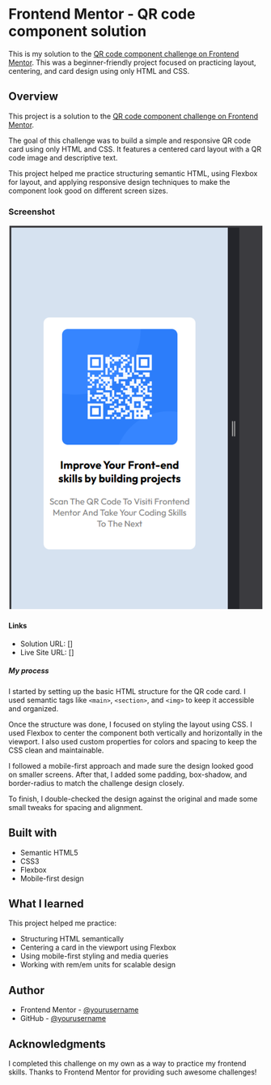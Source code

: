 # Frontend Mentor - QR code component solution

This is my solution to the [QR code component challenge on Frontend Mentor](https://www.frontendmentor.io/challenges/qr-code-component-iux_sIO_H). This was a beginner-friendly project focused on practicing layout, centering, and card design using only HTML and CSS.

## Overview

This project is a solution to the [QR code component challenge on Frontend Mentor](https://www.frontendmentor.io/challenges/qr-code-component-iux_sIO_H).

The goal of this challenge was to build a simple and responsive QR code card using only HTML and CSS. It features a centered card layout with a QR code image and descriptive text. 

This project helped me practice structuring semantic HTML, using Flexbox for layout, and applying responsive design techniques to make the component look good on different screen sizes.

### Screenshot

![QR Code Component Screenshot](/image.png)

#### Links

- Solution URL: []
- Live Site URL: []

##### My process
I started by setting up the basic HTML structure for the QR code card. I used semantic tags like `<main>`, `<section>`, and `<img>` to keep it accessible and organized.

Once the structure was done, I focused on styling the layout using CSS. I used Flexbox to center the component both vertically and horizontally in the viewport. I also used custom properties for colors and spacing to keep the CSS clean and maintainable.

I followed a mobile-first approach and made sure the design looked good on smaller screens. After that, I added some padding, box-shadow, and border-radius to match the challenge design closely.

To finish, I double-checked the design against the original and made some small tweaks for spacing and alignment.
## Built with

- Semantic HTML5
- CSS3
- Flexbox
- Mobile-first design

## What I learned
This project helped me practice:
- Structuring HTML semantically
- Centering a card in the viewport using Flexbox
- Using mobile-first styling and media queries
- Working with rem/em units for scalable design

## Author
- Frontend Mentor - [@yourusername](https://www.frontendmentor.io/profile/yourusername)
- GitHub - [@yourusername](https://github.com/yourusername)

## Acknowledgments

I completed this challenge on my own as a way to practice my frontend skills. Thanks to Frontend Mentor for providing such awesome challenges!

